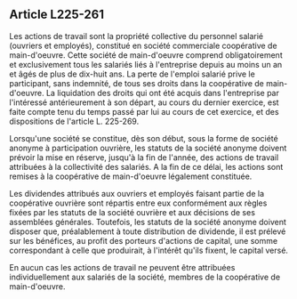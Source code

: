 Article L225-261
----
Les actions de travail sont la propriété collective du personnel salarié
(ouvriers et employés), constitué en société commerciale coopérative de
main-d'oeuvre. Cette société de main-d'oeuvre comprend obligatoirement et
exclusivement tous les salariés liés à l'entreprise depuis au moins un an et
âgés de plus de dix-huit ans. La perte de l'emploi salarié prive le participant,
sans indemnité, de tous ses droits dans la coopérative de main-d'oeuvre. La
liquidation des droits qui ont été acquis dans l'entreprise par l'intéressé
antérieurement à son départ, au cours du dernier exercice, est faite compte tenu
du temps passé par lui au cours de cet exercice, et des dispositions de
l'article L. 225-269.

Lorsqu'une société se constitue, dès son début, sous la forme de société anonyme
à participation ouvrière, les statuts de la société anonyme doivent prévoir la
mise en réserve, jusqu'à la fin de l'année, des actions de travail attribuées à
la collectivité des salariés. A la fin de ce délai, les actions sont remises à
la coopérative de main-d'oeuvre légalement constituée.

Les dividendes attribués aux ouvriers et employés faisant partie de la
coopérative ouvrière sont répartis entre eux conformément aux règles fixées par
les statuts de la société ouvrière et aux décisions de ses assemblées générales.
Toutefois, les statuts de la société anonyme doivent disposer que, préalablement
à toute distribution de dividende, il est prélevé sur les bénéfices, au profit
des porteurs d'actions de capital, une somme correspondant à celle que
produirait, à l'intérêt qu'ils fixent, le capital versé.

En aucun cas les actions de travail ne peuvent être attribuées individuellement
aux salariés de la société, membres de la coopérative de main-d'oeuvre.
